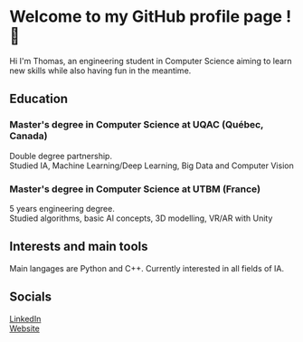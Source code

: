 # Welcome to my GitHub profile page ! 👋

Hi I'm Thomas, an engineering student in Computer Science aiming to learn new skills while also having fun in the meantime.

## Education
### Master's degree in Computer Science at UQAC (Québec, Canada)  
Double degree partnership.  
Studied IA, Machine Learning/Deep Learning, Big Data and Computer Vision

### Master's degree in Computer Science at UTBM (France)  
5 years engineering degree.  
Studied algorithms, basic AI concepts, 3D modelling, VR/AR with Unity

## Interests and main tools

Main langages are Python and C++. Currently interested in all fields of IA.

## Socials

[LinkedIn](https://www.linkedin.com/in/tsirvent/)  
[Website]()

<!--
**DefrostedWaffle/DefrostedWaffle** is a ✨ _special_ ✨ repository because its `README.md` (this file) appears on your GitHub profile.

